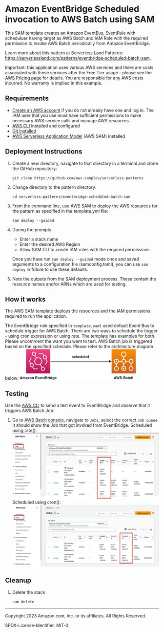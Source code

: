 # Amazon EventBridge Scheduled invocation to AWS Batch using SAM

This SAM template creates an Amazon EventBus, EventRule with scheduluer having target as AWS Batch and IAM Role with the required permission to invoke AWS Batch periodically from Amazon EventBridge.

Learn more about this pattern at Serverless Land Patterns: https://serverlessland.com/patterns/eventbridge-scheduled-batch-sam.


Important: this application uses various AWS services and there are costs associated with these services after the Free Tier usage - please see the [AWS Pricing page](https://aws.amazon.com/pricing/) for details. You are responsible for any AWS costs incurred. No warranty is implied in this example.

## Requirements

* [Create an AWS account](https://portal.aws.amazon.com/gp/aws/developer/registration/index.html) if you do not already have one and log in. The IAM user that you use must have sufficient permissions to make necessary AWS service calls and manage AWS resources.
* [AWS CLI](https://docs.aws.amazon.com/cli/latest/userguide/install-cliv2.html) installed and configured
* [Git Installed](https://git-scm.com/book/en/v2/Getting-Started-Installing-Git)
* [AWS Serverless Application Model](https://docs.aws.amazon.com/serverless-application-model/latest/developerguide/serverless-sam-cli-install.html) (AWS SAM) installed

## Deployment Instructions

1. Create a new directory, navigate to that directory in a terminal and clone the GitHub repository:
    ``` 
    git clone https://github.com/aws-samples/serverless-patterns
    ```
1. Change directory to the pattern directory:
    ```
    cd serverless-patterns/eventbridge-scheduled-batch-sam
    ```
1. From the command line, use AWS SAM to deploy the AWS resources for the pattern as specified in the template.yml file:
    ```
    sam deploy --guided
    ```
1. During the prompts:
    * Enter a stack name
    * Enter the desired AWS Region
    * Allow SAM CLI to create IAM roles with the required permissions.

    Once you have run `sam deploy --guided` mode once and saved arguments to a configuration file (samconfig.toml), you can use `sam deploy` in future to use these defaults.

1. Note the outputs from the SAM deployment process. These contain the resource names and/or ARNs which are used for testing.

## How it works

The AWS SAM template deploys the resources and the IAM permissions required to run the application.

The EventBridge rule specified in `template.yaml` used default Event Bus to schedule trigger for AWS Batch. There are two ways to schedule the trigger - using cron expression or using rate. The template has examples for both. Please uncomment the want you want to test. AWS Batch job is triggered based on the specified schedule. Please refer to the architecture diagram below:
![End to End Architecture](images/eventbridge-scheduled-batch-sam.png)

## Testing

Use the [AWS CLI](https://aws.amazon.com/cli/) to send a test event to EventBridge and observe that it triggers AWS Batch Job:


1. Go to [AWS Batch console](https://console.aws.amazon.com/batch/home), navigate to `Jobs`, select the correct `Job queue`. It should show the Job that got invoked from EventBridge.
Scheduled using rate():
![AWS Batch Console](images/aws-batch-scheduled-v1.png)
Scheduled using cron():
![AWS Batch Console](images/aws-batch-scheduled-v2.png)

## Cleanup
 
1. Delete the stack
    ```bash
    sam delete
    ```

----
Copyright 2023 Amazon.com, Inc. or its affiliates. All Rights Reserved.

SPDX-License-Identifier: MIT-0
